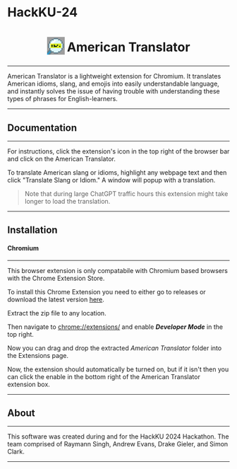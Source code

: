 # HackKU-24
<h1 align="center">
<sub>
<img src="https://github.com/RaymannS/HackKU-24/blob/main/American Translator/icon128.png" height="40" width="40">
</sub>
American Translator
</h1>

***

American Translator is a lightweight extension for Chromium. It translates American idioms, slang, and emojis into easily understandable language, and instantly solves the issue of having trouble with understanding these types of phrases for English-learners. 

***

## Documentation

***

For instructions, click the extension's icon in the top right of the browser bar and click on the American Translator. 

To translate American slang or idioms, highlight any webpage text and then click "Translate Slang or Idiom." A window will popup with a translation.
> Note that during large ChatGPT traffic hours this extension might take longer to load the translation.

***

## Installation

#### Chromium

***

This browser extension is only compatabile with Chromium based browsers with the Chrome Extension Store.

To install this Chrome Extension you need to either go to releases or download the latest version [here](https://github.com/RaymannS/HackKU-24/releases/tag/v1.0.0).

Extract the zip file to any location.

Then navigate to [chrome://extensions/](chrome://extensions/) and enable ***Developer Mode*** in the top right.

Now you can drag and drop the extracted *American Translator* folder into the Extensions page.

Now, the extension should automatically be turned on, but if it isn't then you can click the enable in the bottom right of the American Translator extension box.

***

## About

***

This software was created during and for the HackKU 2024 Hackathon. The team comprised of Raymann Singh, Andrew Evans, Drake Gieler, and Simon Clark.

***